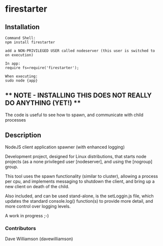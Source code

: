 firestarter
===========

## Installation

	Command Shell:
    npm install firestarter
    
    add a NON-PRIVILEGED USER called nodeserver (this user is switched to on execution)
    
    In app:
    require fs=require('firestarter');
    
    When executing:
    sudo node {app}
    


## ** NOTE - INSTALLING THIS DOES NOT REALLY DO ANYTHING (YET!) **
The code is useful to see how to spawn, and communicate with child processes 

## Description

NodeJS client application spawner (with enhanced logging)

Development project, designed for Linux distributions, that starts node projects (as a none privileged user [nodeserver], and using the [nogroup] group.

This tool uses the spawn functionality (similar to cluster), allowing a process per cpu, and implements messaging to shutdown the client, and bring up a new client on death of the child.

Also included, and can be used stand-alone, is the setLoggin.js file, which updates the standard console.log() function(s) to provide more detail, and more control over logging levels.

A work in progress ;-)

### Contributors 

Dave Williamson (davewilliamson)